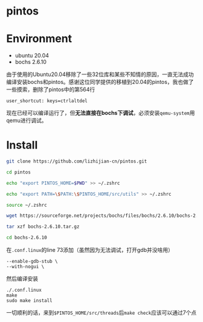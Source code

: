 # pintos

# Environment
* ubuntu 20.04
* bochs 2.6.10 

由于使用的Ubuntu20.04移除了一些32位库和某些不知情的原因，一直无法成功编译安装bochs和pintos。感谢这位同学提供的移植到20.04的pintos，我也做了一些摸索，删除了pintos中的第564行
```
user_shortcut: keys=ctrlaltdel
```
现在已经可以编译运行了，但**无法直接在bochs下调试**，必须安装`qemu-system`用qemu进行调试。


# Install
```sh
git clone https://github.com/lizhijian-cn/pintos.git

cd pintos

echo "export PINTOS_HOME=$PWD" >> ~/.zshrc

echo "export PATH=\$PATH:\$PINTOS_HOME/src/utils" >> ~/.zshrc

source ~/.zshrc

wget https://sourceforge.net/projects/bochs/files/bochs/2.6.10/bochs-2.6.10.tar.gz

tar xzf bochs-2.6.10.tar.gz

cd bochs-2.6.10

```
在`.conf.linux`的line 73添加（虽然因为无法调试，打开gdb并没啥用）
```
--enable-gdb-stub \
--with-nogui \
```
然后编译安装
```
./.conf.linux
make
sudo make install
```
一切顺利的话，来到`$PINTOS_HOME/src/threads`后`make check`应该可以通过7个点
